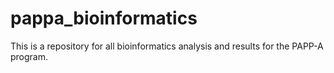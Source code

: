 # pappa_bioinformatics

This is a repository for all bioinformatics analysis and results for the PAPP-A program.
